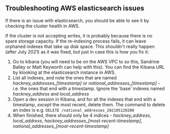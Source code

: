## Troubleshooting AWS elasticsearch issues

If there is an issue with elasticsearch, you should be able to see it by checking the cluster health in AWS.

If the cluster is not accepting writes, it is probably because there is no spare storage capacity.
If the re-indexing process fails, it can leave orphaned indexes that take up disk space. This shouldn't really happen (after July 2021) as it was fixed, but just in case this is how you fix it:
1. Go to kibana (you will need to be on the AWS VPC to so this, Sandrine Balley or Matt Keyworth can help with this). You can find the Kibana URL by klooking at the elasticsearch instance in AWS.
2. List all indexes, and note the ones that are named *hackney_addresses_[timestamp]* or *national_addresses_[timestamp]* - i.e. the ones that end with a timestamp. Ignore the 'base' indexes named *hackney_address* and *local_address*
3. Open a dev session in Kibana, and for all the indexes that end with a timestamp, _except_ the most recent, delete them. The command to delete an index is e.g.
 `DELETE /national_addresses_202105120200`
4. When finished, there should only be 4 indices - *hackney_address*, *local_address*, *hackney_addresses_[most-recent-timestamp]*, *national_addresses_[most-recent-timestamp]*

